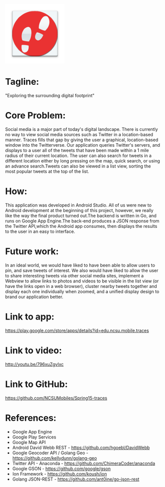![Traces Icon](https://raw.githubusercontent.com/NCSUMobiles/Spring15-traces/master/thumbnail.png)

# Tagline:

"Exploring the surrounding digital footprint"

# Core Problem:

Social media is a major part of today's digital landscape. There is currently no way to view social media sources such as Twitter in a location-based manner. Traces fills that gap by giving the user a graphical, location-based window into the Twitterverse. Our application queries Twitter's servers, and displays to a user all of the tweets that have been made within a 1 mile radius of their current location. The user can also search for tweets in a different location either by long pressing on the map, quick search, or using an advance search.Tweets can also be viewed in a list view, sorting the most popular tweets at the top of the list.

# How:

This application was developed in Android Studio. All of us were new to Android development at the beginning of this project, however, we really like the way the final product turned out.The backend is written in Go, and runs on Google App Engine.The back-end produces a JSON response from the Twitter API,which the Android app consumes, then displays the results to the user in an easy to interface.

# Future work:

In an ideal world, we would have liked to have been able to allow users to pin, and save tweets of interest. We also would have liked to allow the user to share interesting tweets via other social media sites, implement a Webview to allow links to photos and videos to be visible in the list view (or have the links open in a web browser), cluster nearby tweets together and display each one individually when zoomed, and a unified display design to brand our application better.

# Link to app:
https://play.google.com/store/apps/details?id=edu.ncsu.mobile.traces

# Link to video:
http://youtu.be/796xuZgvIxc

# Link to GitHub:
https://github.com/NCSUMobiles/Spring15-traces

# References:

- Google App Engine
- Google Play Services
- Google Map API
- Android David Webb REST - https://github.com/hgoebl/DavidWebb
- Google Geocoder API / Golang Geo - https://github.com/kellydunn/golang-geo
- Twitter API - Anaconda - https://github.com/ChimeraCoder/anaconda
- Google GSON - https://github.com/google/gson
- Ion Framework - https://github.com/koush/ion
- Golang JSON-REST - https://github.com/ant0ine/go-json-rest
